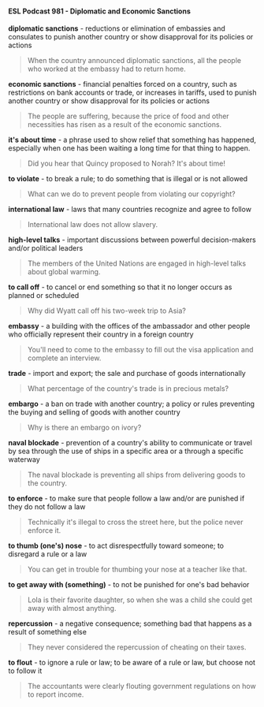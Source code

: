 #### ESL Podcast 981 - Diplomatic and Economic Sanctions

**diplomatic sanctions** - reductions or elimination of embassies and consulates
to punish another country or show disapproval for its policies or actions

> When the country announced diplomatic sanctions, all the people who worked
at the embassy had to return home.

**economic sanctions** - financial penalties forced on a country, such as
restrictions on bank accounts or trade, or increases in tariffs, used to punish
another country or show disapproval for its policies or actions

> The people are suffering, because the price of food and other necessities has
risen as a result of the economic sanctions.

**it's about time** - a phrase used to show relief that something has happened,
especially when one has been waiting a long time for that thing to happen.

> Did you hear that Quincy proposed to Norah? It's about time!

**to violate** - to break a rule; to do something that is illegal or is not allowed

> What can we do to prevent people from violating our copyright?

**international law** - laws that many countries recognize and agree to follow

> International law does not allow slavery.

**high-level talks** - important discussions between powerful decision-makers
and/or political leaders

> The members of the United Nations are engaged in high-level talks about
global warming.

**to call off** - to cancel or end something so that it no longer occurs as planned or
scheduled

> Why did Wyatt call off his two-week trip to Asia?

**embassy** - a building with the offices of the ambassador and other people who
officially represent their country in a foreign country

> You'll need to come to the embassy to fill out the visa application and complete
an interview.

**trade** - import and export; the sale and purchase of goods internationally

> What percentage of the country's trade is in precious metals?

**embargo** - a ban on trade with another country; a policy or rules preventing the
buying and selling of goods with another country

> Why is there an embargo on ivory?

**naval blockade** - prevention of a country's ability to communicate or travel by
sea through the use of ships in a specific area or a through a specific waterway

> The naval blockade is preventing all ships from delivering goods to the country.

**to enforce** - to make sure that people follow a law and/or are punished if they do
not follow a law

> Technically it's illegal to cross the street here, but the police never enforce it.

**to thumb (one's) nose** - to act disrespectfully toward someone; to disregard a
rule or a law

> You can get in trouble for thumbing your nose at a teacher like that.

**to get away with (something)** - to not be punished for one's bad behavior

> Lola is their favorite daughter, so when she was a child she could get away with
almost anything.

**repercussion** - a negative consequence; something bad that happens as a
result of something else

> They never considered the repercussion of cheating on their taxes.

**to flout** - to ignore a rule or law; to be aware of a rule or law, but choose not to
follow it

> The accountants were clearly flouting government regulations on how to report
income.

